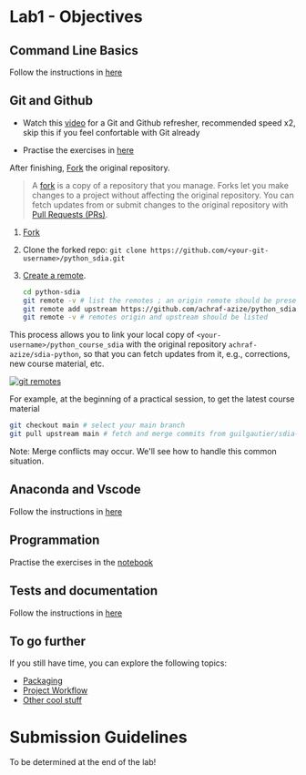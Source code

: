 # Lab1 - Objectives

## Command Line Basics 

Follow the instructions in [here](notes/command-line.md)

## Git and Github

- Watch this [video](https://www.youtube.com/watch?v=RGOj5yH7evk) for a Git and Github refresher, recommended speed x2, skip this if you feel confortable with Git already

- Practise the exercises in [here](notes/version-control.md)

After finishing, [Fork](https://github.com/achraf-azize/python_sdia/fork) the original repository.

> A [fork](https://docs.github.com/en/github/collaborating-with-pull-requests/working-with-forks/about-forks) is a copy of a repository that you manage.
> Forks let you make changes to a project without affecting the original repository.
> You can fetch updates from or submit changes to the original repository with [Pull Requests (PRs)](https://github.com/guilgautier/sdia-python/pulls).

1. [Fork](https://github.com/achraf-azize/python_sdia/fork)
2. Clone the forked repo: `git clone https://github.com/<your-git-username>/python_sdia.git`
3. [Create a remote](https://docs.github.com/en/github/collaborating-with-pull-requests/working-with-forks/configuring-a-remote-for-a-fork).

    ```bash
    cd python-sdia
    git remote -v # list the remotes ; an origin remote should be present
    git remote add upstream https://github.com/achraf-azize/python_sdia.git
    git remote -v # remotes origin and upstream should be listed
    ```

This process allows you to link your local copy of `<your-username>/python_course_sdia` with the original repository `achraf-azize/sdia-python`, so that you can fetch updates from it, e.g., corrections, new course material, etc.

[![git remotes](https://www.tomasbeuzen.com/post/git-fork-branch-pull/featured_hud478d74d48d19bfd1c1c03fc398c8033_312322_720x0_resize_lanczos_2.png)](https://www.tomasbeuzen.com/post/git-fork-branch-pull/)

For example, at the beginning of a practical session, to get the latest course material

```bash
git checkout main # select your main branch
git pull upstream main # fetch and merge commits from guilgautier/sdia-python
```

Note: Merge conflicts may occur. We'll see how to handle this common situation.

## Anaconda and Vscode

Follow the instructions in [here](notes/anaconda-vscode.md)

## Programmation

Practise the exercises in the [notebook](lab1.ipynb)

## Tests and documentation

Follow the instructions in [here](notes/tests-documentation.md)

## To go further

If you still have time, you can explore the following topics:
- [Packaging](notes/packaging.md)
- [Project Workflow](notes/project-workflow.md)
- [Other cool stuff](notes/to-go-further.md)


# Submission Guidelines

To be determined at the end of the lab!

